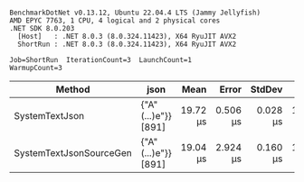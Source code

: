 ```

BenchmarkDotNet v0.13.12, Ubuntu 22.04.4 LTS (Jammy Jellyfish)
AMD EPYC 7763, 1 CPU, 4 logical and 2 physical cores
.NET SDK 8.0.203
  [Host]   : .NET 8.0.3 (8.0.324.11423), X64 RyuJIT AVX2
  ShortRun : .NET 8.0.3 (8.0.324.11423), X64 RyuJIT AVX2

Job=ShortRun  IterationCount=3  LaunchCount=1  
WarmupCount=3  

```
| Method                  | json                | Mean     | Error    | StdDev   | Min      | Max      | Gen0   | Allocated |
|------------------------ |-------------------- |---------:|---------:|---------:|---------:|---------:|-------:|----------:|
| SystemTextJson          | {&quot;A&quot;(...)e&quot;}} [891] | 19.72 μs | 0.506 μs | 0.028 μs | 19.70 μs | 19.75 μs | 0.0305 |   3.19 KB |
| SystemTextJsonSourceGen | {&quot;A&quot;(...)e&quot;}} [891] | 19.04 μs | 2.924 μs | 0.160 μs | 18.90 μs | 19.22 μs | 0.0305 |   3.19 KB |
